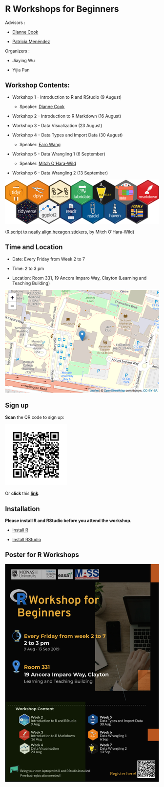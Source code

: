 
R Workshops for Beginners
=========================

Advisors :

-   [Dianne Cook](http://dicook.org)

-   [Patricia Menéndez](https://www.patriciamenendez.com)

Organizers :

-   Jiaying Wu

-   Yijia Pan

Workshop Contents:
------------------

-   Workshop 1 - Introduction to R and RStudio (9 August)

    -   Speaker: [Dianne Cook](http://dicook.org)

-   Workshop 2 - Introduction to R Markdown (16 August)

-   Workshop 3 - Data Visualization (23 August)

-   Workshop 4 - Data Types and Import Data (30 August)

    -   Speaker: [Earo Wang](https://earo.me)

-   Workshop 5 - Data Wrangling 1 (6 September)

    -   Speaker: [Mitch O'Hara-Wild](https://www.mitchelloharawild.com)

-   Workshop 6 - Data Wrangling 2 (13 September)

![](images/Hexwall.png)

([R script to neatly align hexagon stickers](https://github.com/mitchelloharawild/hexwall), by Mitch O'Hara-Wild)

Time and Location
-----------------

-   Date: Every Friday from Week 2 to 7

-   Time: 2 to 3 pm

-   Location: Room 331, 19 Ancora Imparo Way, Clayton (Learning and Teaching Building)

<img src="images/unnamed-chunk-1-1.png" style="display: block; margin: auto;" />

Sign up
-------

**Scan** the QR code to sign up:

<img src="images/Signup_QRcode.png" style="width:40.0%" style="height:40.0%" />

Or **click** this [**link**](https://docs.google.com/forms/d/1umPW5ooUfOoKhLB-5ehamH9tKTphBEtyc5G6EXfYpN8/viewform?edit_requested=true).

Installation
------------

**Please install R and RStudio before you attend the workshop**.

-   [Install R](https://cran.csiro.au)

-   [Install RStudio](https://www.rstudio.com/products/rstudio/download/)

Poster for R Workshops
----------------------

![](images/poster_black.png)
